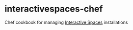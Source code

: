 interactivespaces-chef
======================

Chef cookbook for managing [Interactive Spaces](https://github.com/interactivespaces/interactivespaces) installations
